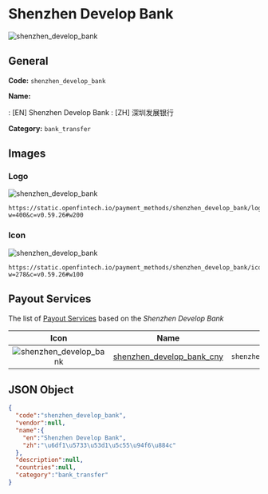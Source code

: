 
# Shenzhen Develop Bank 
![shenzhen_develop_bank](https://static.openfintech.io/payment_methods/shenzhen_develop_bank/logo.svg?w=400&c=v0.59.26#w200)  

## General 
**Code:** `shenzhen_develop_bank` 
 
**Name:** 
 
:	[EN] Shenzhen Develop Bank 
:	[ZH] 深圳发展银行 
 
**Category:** `bank_transfer` 
 

## Images 

### Logo 
![shenzhen_develop_bank](https://static.openfintech.io/payment_methods/shenzhen_develop_bank/logo.svg?w=400&c=v0.59.26#w200)  

```
https://static.openfintech.io/payment_methods/shenzhen_develop_bank/logo.svg?w=400&c=v0.59.26#w200
```  

### Icon 
![shenzhen_develop_bank](https://static.openfintech.io/payment_methods/shenzhen_develop_bank/icon.svg?w=278&c=v0.59.26#w100)  

```
https://static.openfintech.io/payment_methods/shenzhen_develop_bank/icon.svg?w=278&c=v0.59.26#w100
```  

## Payout Services 
 
The list of [Payout Services](/payout-services/) based on the _Shenzhen Develop Bank_ 

|Icon|Name|Code| 
|:---:|:---:|:---:| 
|![shenzhen_develop_bank](https://static.openfintech.io/payout_methods/shenzhen_develop_bank/icon.svg?w=278&c=v0.59.26#w40) |[shenzhen_develop_bank_cny](/payout-services/shenzhen_develop_bank_cny/)|`shenzhen_develop_bank_cny`| 
 

## JSON Object 

```json
{
  "code":"shenzhen_develop_bank",
  "vendor":null,
  "name":{
    "en":"Shenzhen Develop Bank",
    "zh":"\u6df1\u5733\u53d1\u5c55\u94f6\u884c"
  },
  "description":null,
  "countries":null,
  "category":"bank_transfer"
}
```  
